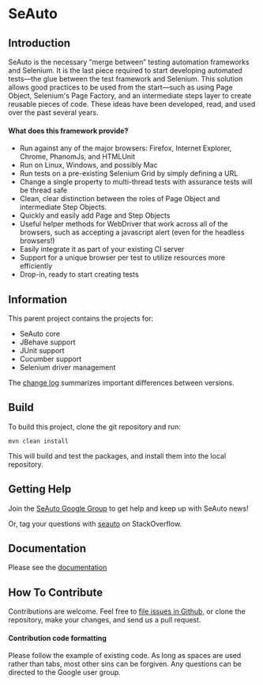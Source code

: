 # SeAuto

Introduction
------
SeAuto is the necessary “merge between” testing automation frameworks and 
Selenium. It is the last piece required to start developing automated 
tests&mdash;the glue between the test framework and Selenium. This solution 
allows good practices to be used from the start&mdash;such as using Page 
Object, Selenium's Page Factory, and an intermediate steps layer to create 
reusable pieces of code. These ideas have been developed, read, and used over 
the past several years.


#### What does this framework provide?

* Run against any of the major browsers: Firefox, Internet Explorer, Chrome, PhanomJs, and HTMLUnit
* Run on Linux, Windows, and possibly Mac
* Run tests on a pre-existing Selenium Grid by simply defining a URL
* Change a single property to multi-thread tests with assurance tests will be thread safe
* Clean, clear distinction between the roles of Page Object and intermediate Step Objects.
* Quickly and easily add Page and Step Objects
* Useful helper methods for WebDriver that work across all of the browsers, such as accepting a javascript alert (even for the headless browsers!)
* Easily integrate it as part of your existing CI server
* Support for a unique browser per test to utilize resources more efficiently
* Drop-in, ready to start creating tests

Information
------

This parent project contains the projects for:
* SeAuto core
* JBehave support
* JUnit support
* Cucumber support
* Selenium driver management

The [change log](CHANGELOG.md) summarizes important differences between 
versions. 

Build
------

To build this project, clone the git repository and run:

`mvn clean install`

This will build and test the packages, and install them into the local 
repository.

Getting Help
------------

Join the [SeAuto Google Group](https://groups.google.com/forum/#!forum/seauto)
to get help and keep up with SeAuto news!

Or, tag your questions with 
[seauto](http://stackoverflow.com/questions/tagged/seauto) on StackOverflow.

Documentation
------
Please see the [documentation](//partnet.github.io/seauto/)


How To Contribute
------
Contributions are welcome. Feel free to [file issues in 
Github,](//github.com/partnet/seauto/issues) or clone the repository, make 
your changes, and send us a pull request.

#### Contribution code formatting
Please follow the example of existing code. As long as spaces are used rather 
than tabs, most other sins can be forgiven. Any questions can be directed to 
the Google user group.




